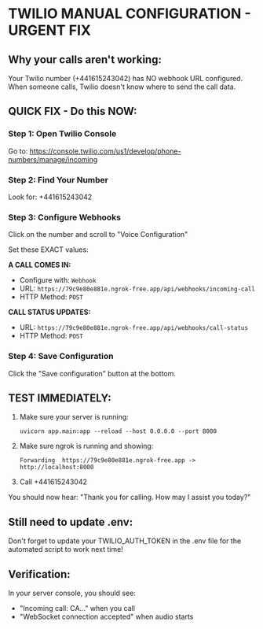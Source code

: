 # TWILIO MANUAL CONFIGURATION - URGENT FIX

## Why your calls aren't working:
Your Twilio number (+441615243042) has NO webhook URL configured. When someone calls, Twilio doesn't know where to send the call data.

## QUICK FIX - Do this NOW:

### Step 1: Open Twilio Console
Go to: https://console.twilio.com/us1/develop/phone-numbers/manage/incoming

### Step 2: Find Your Number
Look for: +441615243042

### Step 3: Configure Webhooks
Click on the number and scroll to "Voice Configuration"

Set these EXACT values:

**A CALL COMES IN:**
- Configure with: `Webhook`
- URL: `https://79c9e80e881e.ngrok-free.app/api/webhooks/incoming-call`
- HTTP Method: `POST`

**CALL STATUS UPDATES:**
- URL: `https://79c9e80e881e.ngrok-free.app/api/webhooks/call-status`
- HTTP Method: `POST`

### Step 4: Save Configuration
Click the "Save configuration" button at the bottom.

## TEST IMMEDIATELY:
1. Make sure your server is running:
   ```
   uvicorn app.main:app --reload --host 0.0.0.0 --port 8000
   ```

2. Make sure ngrok is running and showing:
   ```
   Forwarding  https://79c9e80e881e.ngrok-free.app -> http://localhost:8000
   ```

3. Call +441615243042

You should now hear: "Thank you for calling. How may I assist you today?"

## Still need to update .env:
Don't forget to update your TWILIO_AUTH_TOKEN in the .env file for the automated script to work next time!

## Verification:
In your server console, you should see:
- "Incoming call: CA..." when you call
- "WebSocket connection accepted" when audio starts